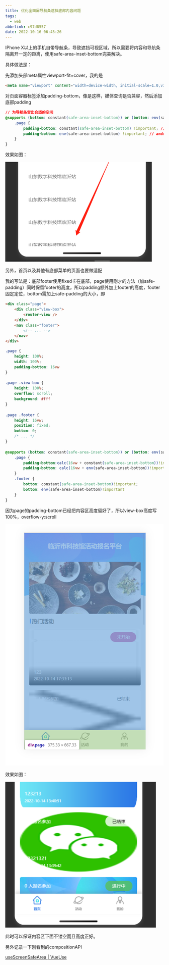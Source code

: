 ```yaml
---
title: 优化全面屏导航条遮挡底部内容问题
tags:
  - web
abbrlink: c97d8557
date: 2022-10-16 06:45:26
---
```


IPhone X以上的手机自带导航条，导致遮挡可视区域，所以需要将内容和导航条隔离开一定的距离，使用safe-area-inset-bottom完美解决。

<!--more-->

具体做法是：

先添加头部meta属性viewport-fit=cover，我的是

```html
<meta name="viewport" content="width=device-width, initial-scale=1.0,viewport-fit=cover,user-scalable=no" />
```

对页面容器标签添加padding-bottom，像是这样，媒体查询是否兼容，然后添加底部padding

```css
// 为导航条留出合适的空间
@supports (bottom: constant(safe-area-inset-bottom)) or (bottom: env(safe-area-inset-bottom)) {
    .page {
        padding-bottom: constant(safe-area-inset-bottom) !important; // ios
        padding-bottom: env(safe-area-inset-bottom) !important; // android
    }
}
```

效果如图：

![image-20221016064952954](优化全面屏导航条遮挡底部内容问题/image-20221016064952954.png)

另外，首页以及其他有底部菜单的页面也要做适配

我的写法是：底部footer使用fixed卡在底部，page使用刚才的方法（加safe-padding）同时保留footer的高度，所以padding额外加上footer的高度，footer固定定位，bottom需加上safe-padding的大小，即

```html
<div class="page">
    <div class="view-box">
        <router-view />
    </div>
    <nav class="footer">
        <!-- ... -->
    </nav>
</div>
```

```css
.page {
    height: 100%;
    width: 100%;
    padding-bottom: 16vw
}

.page .view-box {
    height: 100%;
    overflow: scroll;
    background: #fff
}

.page .footer {
    height: 16vw;
	position: fixed;
    bottom: 0;
    /* ... */
}

@supports (bottom: constant(safe-area-inset-bottom)) or (bottom: env(safe-area-inset-bottom)) {
    .page {
        padding-bottom:calc(16vw + constant(safe-area-inset-bottom))!important;
        padding-bottom: calc(16vw + env(safe-area-inset-bottom))!important
    }
    .footer {
        bottom: constant(safe-area-inset-bottom)!important;
        bottom: env(safe-area-inset-bottom)!important
    }
}
```



因为page的padding-bottom已经把内容区高度留好了，所以view-box高度写100%，overflow-y:scroll

![image-20221016065515344](优化全面屏导航条遮挡底部内容问题/image-20221016065515344.png)

效果如图：

![image-20221016065201906](优化全面屏导航条遮挡底部内容问题/image-20221016065201906.png)

此时可以保证内容区下面不镂空而且高度正好。



另外记录一下刚看到的compositionAPI

[useScreenSafeArea | VueUse](https://vueuse.org/core/usescreensafearea/)
